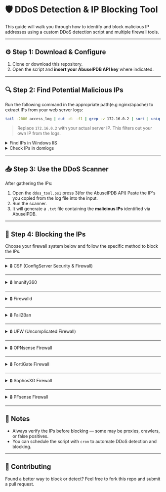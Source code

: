 

# 🛡️ DDoS Detection & IP Blocking Tool

This guide will walk you through how to identify and block malicious IP addresses using a custom DDoS detection script and multiple firewall tools.

---

## ⚙️ Step 1: Download & Configure

1. Clone or download this repository.
2. Open the script and **insert your AbuseIPDB API key** where indicated.

---

## 🔍 Step 2: Find Potential Malicious IPs

Run the following command in the appropriate path(e.g nginx/apache) to extract IPs from your web server logs:

```bash
tail -2000 access_log | cut -d- -f1 | grep -v 172.16.0.2 | sort | uniq
```

> Replace `172.16.0.2` with your actual server IP. This filters out your own IP from the logs.


<details>
<summary>Find IPs in Windows IIS</summary>

1. Donwload LogParser(https://www.microsoft.com/en-us/download/details.aspx?id=24659)
2. Use the next command to get list of IPs:
```bash
LogParser "SELECT c-ip, count(*) as Hits FROM "C:\inetpub\logs\LogFiles\W3SVC14\u_ex250404.log" GROUP BY c-ip ORDER BY Hits DESC" -o:DataGrid
```
> Replace `\W3SVC14\u_ex250404.log` with your actual log file.
3. Make a list of all the IPs

</details>



<details>
<summary>Check IPs in domlogs</summary>

> Check IPs in domlogs
```bash
tail -9999 /var/log/apache2/domlogs/dsit.co.il-ssl_log  | awk -F' ' '{print $1}' | sort | uniq -c | sort -n

```

</details>

---

## 📥 Step 3: Use the DDoS Scanner

After gathering the IPs:

1. Open the `ddos_tool.ps1` press 3(for the AbuseIPDB API) Paste the IP's you copied from the log file into the input.
2. Run the scanner.
3. It will generate a `.txt` file containing the **malicious IPs** identified via AbuseIPDB.

---

## 🚫 Step 4: Blocking the IPs

Choose your firewall system below and follow the specific method to block the IPs.

---

<details>
<summary>🔒 CSF (ConfigServer Security & Firewall)</summary>

Make sure CSF is installed. To block all malicious IPs:

Making a new txt file inside the server, and paste all the malicious IPs inside.
```bash
nano blocklist.txt
```
After you make the file, you block them with : 
```bash
cat blocklist.txt | xargs -I {} csf -d {}
```

</details>

---

<details>
<summary>🔒 Imunify360</summary>

Make sure Imunify360 is installed. To block all malicious IPs:

Making a new txt file inside the server, and paste all the malicious IPs inside.
```bash
nano blocklist.txt
```
After you make the file, you block them with : 
```bash
cat blocklist.txt | xargs -I {} imunify360-agent ip-list local add --purpose drop {} --comment "manual block"
```

</details>

---

<details>
<summary>🔒 Firewalld </summary>

To block all malicious IPs:

Making a new txt file inside the server, and paste all the malicious IPs inside.
```bash
nano blocklist.txt
```
After you make the file, you block them with : 
```bash
cat blocklist.txt | xargs -I {} firewall-cmd --permanent --add-rich-rule='rule family="ipv4" source address="{}" drop'
firewall-cmd --reload

```

</details>

---

<details>
<summary>🔒 Fail2Ban</summary>

To block IPs manually with Fail2Ban:

```bash
echo ' PASTE ALL THE IPS HERE ' | xargs -I {} fail2ban-client set plesk-apache banip {}
```


</details>

---

<details>
<summary>🔒 UFW (Uncomplicated Firewall)</summary>

Block IPs using UFW:

Making a new txt file inside the server, and paste all the malicious IPs inside.
```bash
nano blocklist.txt
```
After you make the file, you block them with : 
```bash
cat blocklist.txt | xargs -I {} sudo ufw deny from {} to any
```

To verify blocked IPs:

```bash
sudo ufw status numbered
```

</details>

---

<details>
<summary>🔒 OPNsense Firewall</summary>

To block IPs on OPNsense:
1. Go to **Firewall > Aliases** and create a new alias (e.g., `BlockedIPs`)
2. Paste the list of malicious IPs into the alias seperated by commas(,).
3. Create a firewall rule:
   - Source: `BlockedIPs`
   - Action: Block
   - Interface: WAN

> This will block all listed IPs from accessing the server.

</details>

---

<details>
<summary>🔒 FortiGate Firewall</summary>

Open CLI terminal top right

Use the next to block all the IPs
```bash
config firewall address
    edit "Blocked-IP-472"
        set subnet 185.206.81.221 255.255.255.255
    next
    edit "Blocked-IP-473"
        set subnet 185.206.80.239 255.255.255.255
    next
    edit "Blocked-IP-474"
        set subnet 185.206.81.60 255.255.255.255
    next
    edit "Blocked-IP-475"
        set subnet 185.206.80.78 255.255.255.255
    next
end
```
> Do not `end` until all the IPs are there.


Add to block group:
```bash
config firewall addrgrp
    edit "Blocked-IPs-Group"
        set member "Blocked-IP-472" "Blocked-IP-473" "Blocked-IP-474" "Blocked-IP-475"
    next
end
```
And block the group:
```bash
config firewall policy
   edit 0
      set name "Deny Blocked IPs"
      set srcintf "any"
      set dstintf "any"
      set srcaddr "Blocked-IPs-Group"
      set dstaddr "all"
      set action deny
      set schedule "always"
      set service "ALL"
      set logtraffic all
   next
end
```

> This will block all listed IPs from accessing the server.

</details>

---

<details>
<summary>🔒 SophosXG Firewall</summary>

Create a firewall rule:
   - Source: `IP list` (Paste the list of malicious IPs into the alias seperated by commas(,))
   - Action: Block

> This will block all listed IPs from accessing the server.

</details>

---

<details>
<summary>🔒 PFsense Firewall</summary>

Make sure you can SSH into the PFsense machine.

After you SSH into the machine login, and press 8 in order to access the shell.

next : 

```bash
nano blocklist.txt
```

```bash
pfctl -t blocklist -T add -f blocklist.txt
```

This will block all listed IPs from accessing the server.

**This wont show in the GUI rules or anywhere in the GUI, but it does work**

In order to revert, you need to use this command:

```bash
pfctl -t blocklist -T delete 192.33.201.252
```

</details>

---

## 📌 Notes

- Always verify the IPs before blocking — some may be proxies, crawlers, or false positives.
- You can schedule the script with `cron` to automate DDoS detection and blocking.

---

## 🧠 Contributing

Found a better way to block or detect? Feel free to fork this repo and submit a pull request.

